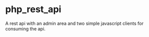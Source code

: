 # php_rest_api
A rest api with an admin area and two simple javascript clients for  consuming the api.
